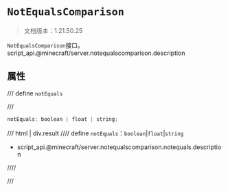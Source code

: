 # `NotEqualsComparison`

> 文档版本：1.21.50.25

`NotEqualsComparison`接口。script_api.@minecraft/server.notequalscomparison.description

## 属性

/// define
`notEquals`


///

```js
notEquals: boolean | float | string;
```

/// html | div.result
//// define
`notEquals`：`boolean`|`float`|`string`

- script_api.@minecraft/server.notequalscomparison.notequals.description


////

///

